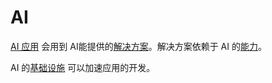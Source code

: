 # AI
[AI 应用](app/readme.md) 会用到 AI能提供的[解决方案](./solution/readme.md)。解决方案依赖于 AI 的[能力](./skill/readme.md)。

AI 的[基础设施](./infra/readme.md) 可以加速应用的开发。